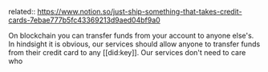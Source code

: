 related:: https://www.notion.so/just-ship-something-that-takes-credit-cards-7ebae777b5fc43369213d9aed04bf9a0

On blockchain you can transfer funds from your account to anyone else's. In hindsight it is obvious, our services should allow anyone to transfer funds from their credit card to any [[did:key]]. Our services don't need to care who
